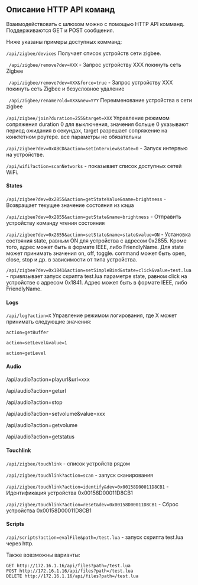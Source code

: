 ## Описание HTTP API команд

Взаимодействовать с шлюзом можно с помощью HTTP API комманд. Поддерживаются GET и POST сообщения. 

Ниже указаны примеры доступных комманд:

``` /api/zigbee/devices ```
Получает список устройств сети zigbee.

``` /api/zigbee/remove?dev=XXX``` - Запрос устройству XXX покинуть сеть Zigbee

``` /api/zigbee/remove?dev=XXX&force=true``` - Запрос устройству XXX покинуть сеть Zigbee и безусловное удаление

``` /api/zigbee/rename?old=XXX&new=YYY```  Переименование  устройства в сети zigbee

```/api/zigbee/join?duration=255&target=XXX```   Управление режимом сопряжения duration 0 для выключения, значения больше 0 указывают период ожидания в секундах,  target разрешает сопряжение на конктетном роутере.  все параметры не обязательны



``` /api/zigbee?dev=0xABCD&action=setInterview&state=0 ``` - Запуск интервью на устройстве.


``` /api/wifi?action=scanNetworks ``` - показывает список доступных  сетей WiFi.

#### States

```/api/zigbee?dev=0x2855&action=getStateValue&name=brightness``` - Возвращает текущее значение состояния из кэша

```/api/zigbee?dev=0x2855&action=getState&name=brightness``` - Отправить устройству команду чтения состояния

```/api/zigbee?dev=0x2855&action=setState&name=state&value=ON``` - Установка состояния state, равным ON для устройства с адресом 0x2855.  Кроме того, адрес  может быть в формате IEEE, либо FriendlyName. Для state может принимать значения on, off, toggle. command может быть open, close, stop и др. в зависимости от типа устройства.

```/api/zigbee?dev=0x1841&action=setSimpleBind&state=click&value=test.lua``` - привязывает запуск скрипта test.lua параметре state, равном click на устройстве с адресом 0x1841. Адрес может быть в формате IEEE, либо FriendlyName.

#### Logs

```/api/log?action=X``` Управление режимом логирования, где X  может принимать следующие значения:

```
action=getBuffer

action=setLevel&value=1  

action=getLevel

```

#### Audio

/api/audio?action=playurl&url=xxx

/api/audio?action=geturl

/api/audio?action=stop

/api/audio?action=setvolume&value=xxx

/api/audio?action=getvolume

/api/audio?action=getstatus


#### Touchlink

```/api/zigbee/touchlink``` - список устройств рядом

```/api/zigbee/touchlink?action=scan``` - запуск сканирования

```/api/zigbee/touchlink?action=identify&dev=0x00158D00011D8CB1``` - Идентификация устройства 0x00158D00011D8CB1

```/api/zigbee/touchlink?action=reset&dev=0x00158D00011D8CB1``` - Сброс устройства 0x00158D00011D8CB1

#### Scripts
```/api/scripts?action=evalFile&path=/test.lua``` - запуск скрипта test.lua через http.

Также вовзможны варианты: 
```
GET http://172.16.1.16/api/files?path=/test.lua
POST http://172.16.1.16/api/files?path=/test.lua
DELETE http://172.16.1.16/api/files?path=/test.lua
```
